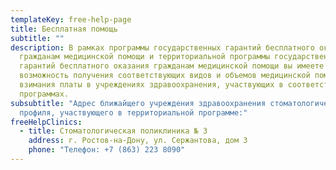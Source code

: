 ```yaml
---
templateKey: free-help-page
title: Бесплатная помощь
subtitle: ""
description: В рамках программы государственных гарантий бесплатного оказания
  гражданам медицинской помощи и территориальной программы государственных
  гарантий бесплатного оказания гражданам медицинской помощи вы имеете
  возможность получения соответствующих видов и объемов медицинской помощи без
  взимания платы в учреждениях здравоохранения, участвующих в соответствующих
  программах.
subsubtitle: "Адрес ближайщего учреждения здравоохранения стоматологического
  профиля, участвующего в территориальной программе:"
freeHelpClinics:
  - title: Стоматологическая поликлиника № 3
    address: г. Ростов-на-Дону, ул. Сержантова, дом 3
    phone: "Телефон: +7 (863) 223 8090"
---
```

